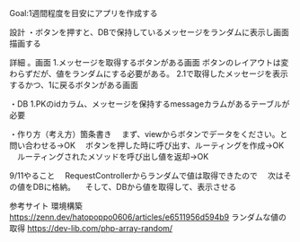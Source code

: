Goal:1週間程度を目安にアプリを作成する

設計
・ボタンを押すと、DBで保持しているメッセージをランダムに表示し画面描画する

詳細
。画面
    1.メッセージを取得するボタンがある画面
        ボタンのレイアウトは変わらずだが、値をランダムにする必要がある。
    2.1で取得したメッセージを表示するかつ、1に戻るボタンがある画面

・DB
    1.PKのidカラム、メッセージを保持するmessageカラムがあるテーブルが必要

・作り方（考え方）箇条書き
　まず、viewからボタンでデータをください。と問い合わせる→OK
　ボタンを押した時に呼び出す、ルーティングを作成→OK
　ルーティングされたメソッドを呼び出し値を返却→OK

9/11やること
　RequestControllerからランダムで値は取得できたので
　次はその値をDBに格納。
　そして、DBから値を取得して、表示させる

参考サイト
環境構築
https://zenn.dev/hatopoppo0606/articles/e6511956d594b9
ランダムな値の取得
https://dev-lib.com/php-array-random/